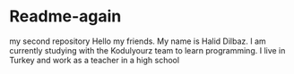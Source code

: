 # Readme-again
my second repository
Hello my friends. 
My name is Halid Dilbaz.
I am currently studying with the Kodulyourz
  team to learn programming.
 I live in Turkey
 and work as a teacher in a high school
